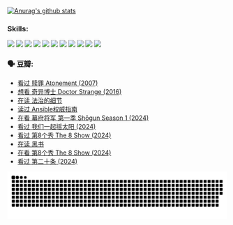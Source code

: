 
[![Anurag's github stats](https://github-readme-stats.vercel.app/api?username=w940853815)](https://github.com/anuraghazra/github-readme-stats)

### Skills:

<code><img height="32" src="https://cdn.jsdelivr.net/npm/simple-icons@v5/icons/python.svg"></code>
<code><img height="32" src="https://cdn.jsdelivr.net/npm/simple-icons@v5/icons/javascript.svg"></code>
<code><img height="32" src="https://cdn.jsdelivr.net/npm/simple-icons@v5/icons/django.svg"></code>
<code><img height="32" src="https://cdn.jsdelivr.net/npm/simple-icons@v5/icons/flask.svg"></code>
<code><img height="32" src="https://cdn.jsdelivr.net/npm/simple-icons@v5/icons/vuetify.svg"></code>
<code><img height="32" src="https://cdn.jsdelivr.net/npm/simple-icons@v5/icons/git.svg"></code>
<code><img height="32" src="https://cdn.jsdelivr.net/npm/simple-icons@v5/icons/docker.svg"></code>
<code><img height="32" src="https://cdn.jsdelivr.net/npm/simple-icons@v5/icons/postgresql.svg"></code>
<code><img height="32" src="https://cdn.jsdelivr.net/npm/simple-icons@v5/icons/elasticsearch.svg"></code>
<code><img height="32" src="https://cdn.jsdelivr.net/npm/simple-icons@v5/icons/macos.svg"></code>
<code><img height="32" src="https://cdn.jsdelivr.net/npm/simple-icons@v5/icons/linux.svg"></code>

### 🗣 豆瓣:

<!-- DOUBAN-ACTIVITIES:START -->
- [看过 赎罪 Atonement‎ (2007)](https://www.douban.com/people/136069238/status/4640061894/?_i=19109896)
- [想看 奇异博士 Doctor Strange‎ (2016)](https://www.douban.com/people/136069238/status/4640051761/?_i=19109896)
- [在读 法治的细节](https://www.douban.com/people/136069238/status/4633090780/?_i=19109896)
- [读过 Ansible权威指南](https://www.douban.com/people/136069238/status/4633090154/?_i=19109896)
- [在看 幕府将军 第一季 Shōgun Season 1‎ (2024)](https://www.douban.com/people/136069238/status/4628143207/?_i=19109896)
- [看过 我们一起摇太阳‎ (2024)](https://www.douban.com/people/136069238/status/4627425663/?_i=19109896)
- [看过 第8个秀 The 8 Show‎ (2024)](https://www.douban.com/people/136069238/status/4622960077/?_i=19109896)
- [在读 黑书](https://www.douban.com/people/136069238/status/4621189759/?_i=19109896)
- [在看 第8个秀 The 8 Show‎ (2024)](https://www.douban.com/people/136069238/status/4619801154/?_i=19109896)
- [看过 第二十条‎ (2024)](https://www.douban.com/people/136069238/status/4618624208/?_i=19109896)
<!-- DOUBAN-ACTIVITIES:END -->


![Snake animation](https://raw.githubusercontent.com/w940853815/w940853815/output/github-contribution-grid-snake.svg)

<!--
**w940853815/w940853815** is a ✨ _special_ ✨ repository because its `README.md` (this file) appears on your GitHub profile.

Here are some ideas to get you started:

- 🔭 I’m currently working on ...
- 🌱 I’m currently learning ...
- 👯 I’m looking to collaborate on ...
- 🤔 I’m looking for help with ...
- 💬 Ask me about ...
- 📫 How to reach me: ...
- 😄 Pronouns: ...
- ⚡ Fun fact: ...
-->
